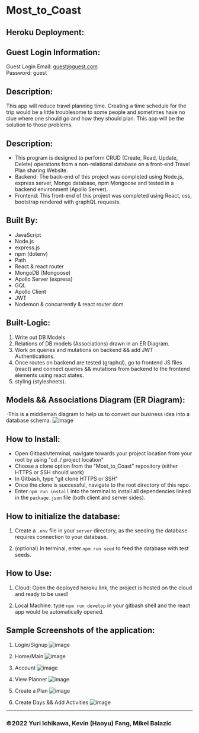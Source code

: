 # Most_to_Coast

## Heroku Deployment: 

## Guest Login Information:
Guest Login Email: guest@guest.com <br>
Password: guest

## Description: 
This app will reduce travel planning time. Creating a time schedule for the trip would be a little troublesome to some people and sometimes have no clue where one should go and how they should plan. This app will be the solution to those problems.

## Description:
* This program is designed to perform CRUD (Create, Read, Update, Delete) operations from a non-relational database on a front-end Travel Plan sharing Website.
* Backend: The back-end of this project was completed using Node.js, express server, Mongo database, npm Mongoose and tested in a backend environment (Apollo Server).
* Frontend: This front-end of this project was completed using React, css, bootstrap rendered with graphQL requests.

## Built By:
* JavaScript
* Node.js
* express.js
* npm (dotenv)
* Path 
* React & react router
* MongoDB (Mongoose)
* Apollo Server (express)
* GQL
* Apollo Client
* JWT
* Nodemon & concurrently & react router dom


## Built-Logic:
1. Write out DB Models
2. Relations of DB models (Associations) drawn in an ER Diagram.
3. Work on queries and mutations on backend && add JWT Authentications.
4. Once routes on backend are tested (graphql), go to frontend JS files (react) and connect queries && mutations from backend to the frontend elements using react states.
5. styling (stylesheets).

## Models && Associations Diagram (ER Diagram): 
-This is a middleman diagram to help us to convert our business idea into a database schema.
![image](https://user-images.githubusercontent.com/95199209/180568848-c4412f55-cbd9-4585-b01e-46a1eff988b9.png)

## How to Install:
* Open Gitbash/terminal, navigate towards your project location from your root by using "cd ./ project location"
* Choose a clone option from the "Most_to_Coast" repository (either HTTPS or SSH should work)
* In Gitbash, type "git clone HTTPS or SSH"
* Once the clone is successful, navigate to the root directory of this repo.
* Enter `npm run install` into the terminal to install all dependencies linked in the `package.json` file (both client and server sides).

## How to initialize the database:
1. Create a `.env` file in your `server` directory, as the seeding the database requires connection to your database.

2. (optional) In terminal, enter `npm run seed` to feed the database with test seeds.

## How to Use:
1. Cloud: Open the deployed heroku link, the project is hosted on the cloud and ready to be used!

2. Local Machine: type `npm run develop` in your gitbash shell and the react app would be automatically opened.

## Sample Screenshots of the application:
1. Login/Signup
![image](https://user-images.githubusercontent.com/95199209/181646073-ddaabd32-119b-4e9f-8c62-489c7e830019.png)

2. Home/Main
![image](https://user-images.githubusercontent.com/95199209/184032631-c826c596-3a58-45d7-aec3-eef3188622d8.png)

3. Account
![image](https://user-images.githubusercontent.com/95199209/184032724-3968a783-a10d-4229-a60a-9cdbbe1ac333.png)

4. View Planner
![image](https://user-images.githubusercontent.com/95199209/181646222-38de6a55-ad98-4c9e-af15-bcd7ab761f4d.png)

5. Create a Plan
![image](https://user-images.githubusercontent.com/95199209/181646204-f2d3ff9b-edeb-4a16-bf51-137fca4a8b5b.png)

6. Create Days && Add Activities
![image](https://user-images.githubusercontent.com/95199209/184033756-c5cdc213-c09f-460c-b647-a885d4c12df1.png)


---

### ©️2022  Yuri Ichikawa, Kevin (Haoyu) Fang, Mikel Balazic



